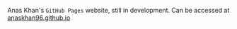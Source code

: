 Anas Khan's `GitHub Pages` website, still in development.
Can be accessed at [anaskhan96.github.io](https://anaskhan96.github.io)
